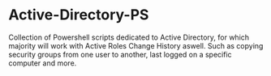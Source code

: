 # Active-Directory-PS

Collection of Powershell scripts dedicated to Active Directory, for which majority will work with Active Roles Change History aswell. Such as copying security groups from one user to another, last logged on a specific computer and more.
